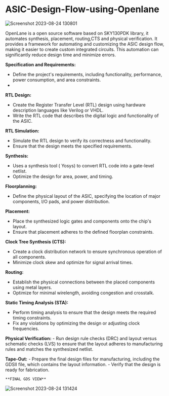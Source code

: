 # ASIC-Design-Flow-using-Openlane

![Screenshot 2023-08-24 130801](https://github.com/NiharGowdaS/ASIC-Design-Flow-using-Openlane/assets/77974814/bd3786bb-cf3c-4ed1-bfbf-7655b82d0256)


OpenLane is a open source software based on SKY130PDK library, it automates synthesis, placement, routing,CTS and physical verification. It provides a framework for automating and customizing the ASIC design flow, making it easier to create custom integrated circuits. This automation can significantly reduce design time and minimize errors.

 **Specification and Requirements:**
   - Define the project's requirements, including functionality, performance, power consumption, and area constraints.
   - 
 **RTL Design:**
   - Create the Register Transfer Level (RTL) design using hardware description languages like Verilog or VHDL.
   - Write the RTL code that describes the digital logic and functionality of the ASIC.

 **RTL Simulation:**
   - Simulate the RTL design to verify its correctness and functionality.
   - Ensure that the design meets the specified requirements.


 **Synthesis:**
   - Uses a synthesis tool ( Yosys) to convert RTL code into a gate-level netlist.
   - Optimize the design for area, power, and timing.

 **Floorplanning:**
   - Define the physical layout of the ASIC, specifying the location of major components, I/O pads, and power distribution.

 **Placement:**
   - Place the synthesized logic gates and components onto the chip's layout.
   - Ensure that placement adheres to the defined floorplan constraints.

 **Clock Tree Synthesis (CTS):**
   - Create a clock distribution network to ensure synchronous operation of all components.
   - Minimize clock skew and optimize for signal arrival times.

 **Routing:**
   - Establish the physical connections between the placed components using metal layers.
   - Optimize for minimal wirelength, avoiding congestion and crosstalk.

 **Static Timing Analysis (STA):**
   - Perform timing analysis to ensure that the design meets the required timing constraints.
   - Fix any violations by optimizing the design or adjusting clock frequencies.

 **Physical Verification:**
    - Run design rule checks (DRC) and layout versus schematic checks (LVS) to ensure that the layout adheres to manufacturing rules and matches the synthesized netlist.

 **Tape-Out:**
    - Prepare the final design files for manufacturing, including the GDSII file, which contains the layout information.
    - Verify that the design is ready for fabrication.

    **FINAL GDS VIEW**

   ![Screenshot 2023-08-24 131424](https://github.com/NiharGowdaS/ASIC-Design-Flow-using-Openlane/assets/77974814/d93fd03b-390c-4378-9d77-96396d0c6d02)



